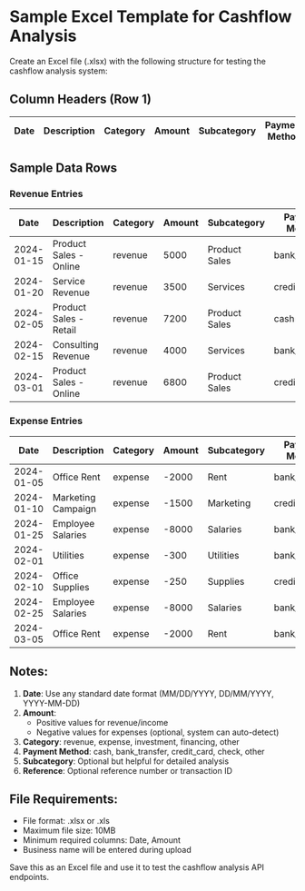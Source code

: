 # Sample Excel Template for Cashflow Analysis

Create an Excel file (.xlsx) with the following structure for testing the cashflow analysis system:

## Column Headers (Row 1)
| Date | Description | Category | Amount | Subcategory | Payment Method | Reference |
|------|-------------|----------|---------|-------------|----------------|-----------|

## Sample Data Rows

### Revenue Entries
| Date | Description | Category | Amount | Subcategory | Payment Method | Reference |
|------|-------------|----------|---------|-------------|----------------|-----------|
| 2024-01-15 | Product Sales - Online | revenue | 5000 | Product Sales | bank_transfer | INV-001 |
| 2024-01-20 | Service Revenue | revenue | 3500 | Services | credit_card | INV-002 |
| 2024-02-05 | Product Sales - Retail | revenue | 7200 | Product Sales | cash | INV-003 |
| 2024-02-15 | Consulting Revenue | revenue | 4000 | Services | bank_transfer | INV-004 |
| 2024-03-01 | Product Sales - Online | revenue | 6800 | Product Sales | credit_card | INV-005 |

### Expense Entries
| Date | Description | Category | Amount | Subcategory | Payment Method | Reference |
|------|-------------|----------|---------|-------------|----------------|-----------|
| 2024-01-05 | Office Rent | expense | -2000 | Rent | bank_transfer | RENT-001 |
| 2024-01-10 | Marketing Campaign | expense | -1500 | Marketing | credit_card | MKT-001 |
| 2024-01-25 | Employee Salaries | expense | -8000 | Salaries | bank_transfer | PAY-001 |
| 2024-02-01 | Utilities | expense | -300 | Utilities | bank_transfer | UTIL-001 |
| 2024-02-10 | Office Supplies | expense | -250 | Supplies | credit_card | SUP-001 |
| 2024-02-25 | Employee Salaries | expense | -8000 | Salaries | bank_transfer | PAY-002 |
| 2024-03-05 | Office Rent | expense | -2000 | Rent | bank_transfer | RENT-002 |

## Notes:
1. **Date**: Use any standard date format (MM/DD/YYYY, DD/MM/YYYY, YYYY-MM-DD)
2. **Amount**: 
   - Positive values for revenue/income
   - Negative values for expenses (optional, system can auto-detect)
3. **Category**: revenue, expense, investment, financing, other
4. **Payment Method**: cash, bank_transfer, credit_card, check, other
5. **Subcategory**: Optional but helpful for detailed analysis
6. **Reference**: Optional reference number or transaction ID

## File Requirements:
- File format: .xlsx or .xls
- Maximum file size: 10MB
- Minimum required columns: Date, Amount
- Business name will be entered during upload

Save this as an Excel file and use it to test the cashflow analysis API endpoints.